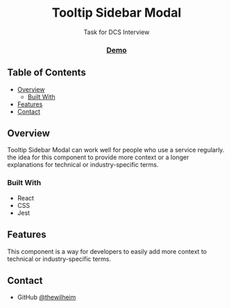 <!-- Please update value in the {}  -->

<h1 align="center">Tooltip Sidebar Modal</h1>

<div align="center">
   Task for DCS Interview
</div>

<div align="center">
  <h3>
    <a href="#">
      Demo
    </a>
  </h3>
</div>

<!-- TABLE OF CONTENTS -->

## Table of Contents

- [Overview](#overview)
  - [Built With](#built-with)
- [Features](#features)
- [Contact](#contact)

<!-- OVERVIEW -->

## Overview

Tooltip Sidebar Modal can work well for people who use a service regularly. the idea for this component to provide more context or a longer explanations for technical or industry-specific terms.

### Built With

- React
- CSS
- Jest

## Features

This component is a way for developers to easily add more context to technical or industry-specific terms.

## Contact

- GitHub [@thewilheim](https://github.com/thewilheim)
